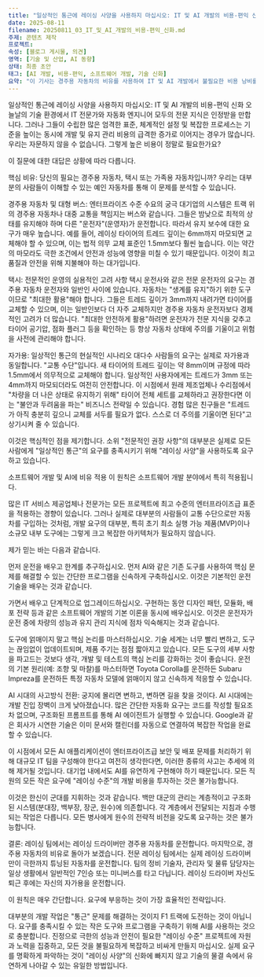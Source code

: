 ```yaml
---
title: "일상적인 통근에 레이싱 사양을 사용하지 마십시오: IT 및 AI 개발의 비용-편익 신화"
date: 2025-08-11
filename: 20250811_03_IT_및_AI_개발의_비용-편익_신화.md
주제: 콘텐츠 제작
프로젝트: 
속성: [블로그 게시물, 의견]
영역: [기술 및 산업, AI 동향]
상태: 최종 초안
태그: [AI 개발, 비용-편익, 소프트웨어 개발, 기술 신화]
요약: "이 기사는 경주용 자동차의 비유를 사용하여 IT 및 AI 개발에서 불필요한 비용 낭비를 피하기 위해 실제 요구에 적절한 기술 사양을 맞추는 방법을 탐구합니다."
---
```


일상적인 통근에 레이싱 사양을 사용하지 마십시오: IT 및 AI 개발의 비용-편익 신화
오늘날의 기술 환경에서 IT 전문가와 자동화 엔지니어 모두의 전문 지식은 인정받을 만합니다. 그러나 그들이 수립한 많은 엄격한 표준, 체계적인 설정 및 복잡한 프로세스는 기준을 높이는 동시에 개발 및 유지 관리 비용의 급격한 증가로 이어지는 경우가 많습니다. 우리는 자문하지 않을 수 없습니다. 그렇게 높은 비용이 정말로 필요한가요?

이 질문에 대한 대답은 상황에 따라 다릅니다.

핵심 비유: 당신의 필요는 경주용 자동차, 택시 또는 가족용 자동차입니까?
우리는 대부분의 사람들이 이해할 수 있는 예인 자동차를 통해 이 문제를 분석할 수 있습니다.

경주용 자동차 및 대형 버스: 엔터프라이즈 수준 수요의 궁극
대기업의 시스템은 트랙 위의 경주용 자동차나 대중 교통을 책임지는 버스와 같습니다. 그들은 밤낮으로 최적의 상태를 유지해야 하며 다른 "운전자"(운영자)가 운전합니다. 따라서 유지 보수에 대한 요구가 매우 높습니다. 예를 들어, 레이싱 타이어의 트레드 깊이는 6mm까지 마모되면 교체해야 할 수 있으며, 이는 법적 의무 교체 표준인 1.5mm보다 훨씬 높습니다. 이는 약간의 마모라도 극한 조건에서 안전과 성능에 영향을 미칠 수 있기 때문입니다. 이것이 최고 품질과 안전을 위해 지불해야 하는 대가입니다.

택시: 전문적인 운영의 실용적인 고려 사항
택시 운전사와 같은 전문 운전자의 요구는 경주용 자동차 운전자와 일반인 사이에 있습니다. 자동차는 "생계를 유지"하기 위한 도구이므로 "최대한 활용"해야 합니다. 그들은 트레드 깊이가 3mm까지 내려가면 타이어를 교체할 수 있으며, 이는 일반인보다 더 자주 교체하지만 경주용 자동차 운전자보다 경제적인 고려가 더 많습니다. "최대한 안전하게 활용"하려면 운전자가 전문 지식을 갖추고 타이어 공기압, 점화 플러그 등을 확인하는 등 항상 자동차 상태에 주의를 기울이고 위험을 사전에 관리해야 합니다.

자가용: 일상적인 통근의 현실적인 시나리오
대다수 사람들의 요구는 실제로 자가용과 동일합니다. "교통 수단"입니다. 새 타이어의 트레드 깊이는 약 8mm이며 규정에 따라 1.5mm에서 의무적으로 교체해야 합니다. 일상적인 사용자에게는 트레드가 3mm 또는 4mm까지 마모되더라도 여전히 안전합니다. 이 시점에서 원래 제조업체나 수리점에서 "차량을 더 나은 상태로 유지하기 위해" 타이어 전체 세트를 교체하라고 권장한다면 이는 "불안과 두려움을 파는" 비즈니스 전략일 수 있습니다. 경험 많은 친구들은 "트레드가 아직 충분히 깊으니 교체를 서두를 필요가 없다. 스스로 더 주의를 기울이면 된다"고 상기시켜 줄 수 있습니다.

이것은 핵심적인 점을 제기합니다. 소위 "전문적인 권장 사항"의 대부분은 실제로 모든 사람에게 "일상적인 통근"의 요구를 충족시키기 위해 "레이싱 사양"을 사용하도록 요구하고 있습니다.

소프트웨어 개발 및 AI에 비유 적용
이 원칙은 소프트웨어 개발 분야에서 특히 적용됩니다.

많은 IT 서비스 제공업체나 전문가는 모든 프로젝트에 최고 수준의 엔터프라이즈급 표준을 적용하는 경향이 있습니다. 그러나 실제로 대부분의 사람들이 교통 수단으로만 자동차를 구입하는 것처럼, 개발 요구의 대부분, 특히 초기 최소 실행 가능 제품(MVP)이나 소규모 내부 도구에는 그렇게 크고 복잡한 아키텍처가 필요하지 않습니다.

제가 믿는 바는 다음과 같습니다.

먼저 운전을 배우고 한계를 추구하십시오. 먼저 AI와 같은 기존 도구를 사용하여 핵심 문제를 해결할 수 있는 간단한 프로그램을 신속하게 구축하십시오. 이것은 기본적인 운전 기술을 배우는 것과 같습니다.

가면서 배우고 단계적으로 업그레이드하십시오. 구현하는 동안 디자인 패턴, 모듈화, 배포 전략 등과 같은 소프트웨어 개발의 기본 이론을 동시에 배우십시오. 이것은 운전자가 운전 중에 차량의 성능과 유지 관리 지식에 점차 익숙해지는 것과 같습니다.

도구에 얽매이지 말고 핵심 논리를 마스터하십시오. 기술 세계는 너무 빨리 변하고, 도구는 끊임없이 업데이트되며, 제품 주기는 점점 짧아지고 있습니다. 모든 도구의 세부 사항을 파고드는 것보다 생각, 개발 및 테스트의 핵심 논리를 강화하는 것이 좋습니다. 운전의 기본 원리(예: 조향 및 마찰)를 마스터하면 Toyota Corolla를 운전하든 Subaru Impreza를 운전하든 특정 자동차 모델에 얽매이지 않고 신속하게 적응할 수 있습니다.

AI 시대의 사고방식 전환: 궁지에 몰리면 변하고, 변하면 길을 찾을 것이다.
AI 시대에는 개발 진입 장벽이 크게 낮아졌습니다. 많은 간단한 자동화 요구는 코드를 작성할 필요조차 없으며, 구조화된 프롬프트를 통해 AI 에이전트가 실행할 수 있습니다. Google과 같은 회사가 시연한 기술은 이미 문서와 캘린더를 자동으로 연결하여 복잡한 작업을 완료할 수 있습니다.

이 시점에서 모든 AI 애플리케이션이 엔터프라이즈급 보안 및 배포 문제를 처리하기 위해 대규모 IT 팀을 구성해야 한다고 여전히 생각한다면, 이러한 종류의 사고는 추세에 의해 제거될 것입니다. 대기업 내에서도 AI를 유연하게 구현해야 하기 때문입니다. 모든 직원의 모든 작은 요구에 "레이싱 수준"의 개발 비용을 투자하는 것은 불가능합니다.

이것은 한신이 군대를 지휘하는 것과 같습니다. 백만 대군의 관리는 계층적이고 구조화된 시스템(분대장, 백부장, 장군, 원수)에 의존합니다. 각 계층에서 전달되는 지침과 수행되는 작업은 다릅니다. 모든 병사에게 원수의 전략적 비전을 갖도록 요구하는 것은 불가능합니다.

결론: 레이싱 팀에서는 레이싱 드라이버만 경주용 자동차를 운전합니다.
마지막으로, 경주용 자동차의 비유로 돌아가 보겠습니다. 전문 레이싱 팀에서는 실제 레이싱 드라이버만이 극한까지 튜닝된 자동차를 운전합니다. 팀의 정비 기술자, 관리자 및 물류 담당자는 일상 생활에서 일반적인 7인승 또는 미니버스를 타고 다닙니다. 레이싱 드라이버 자신도 퇴근 후에는 자신의 자가용을 운전합니다.

이 원칙은 매우 간단합니다. 요구에 부응하는 것이 가장 효율적인 전략입니다.

대부분의 개발 작업은 "통근" 문제를 해결하는 것이지 F1 트랙에 도전하는 것이 아닙니다. 요구를 충족시킬 수 있는 작은 도구와 프로그램을 구축하기 위해 AI를 사용하는 것으로 충분합니다. 진정으로 극한의 성능과 안전이 필요한 "레이싱 수준" 프로젝트에 자원과 노력을 집중하고, 모든 것을 불필요하게 복잡하고 비싸게 만들지 마십시오. 실제 요구를 명확하게 파악하는 것이 "레이싱 사양"의 신화에 빠지지 않고 기술의 물결 속에서 유연하게 나아갈 수 있는 유일한 방법입니다.
